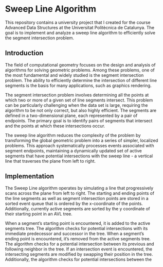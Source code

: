 # Sweep Line Algorithm

This repository contains a university project that I created for the course Advanced Data Structures at the Universitat Politècnica de Catalunya. The goal is to implement and analyze a sweep line algorithm to efficiently solve the segment intersection problem. 

## Introduction
The field of computational geometry focuses on the design and analysis of algorithms for solving geometric problems. Among these problems, one of the most fundamental and widely studied is the segment intersection problem. The ability to efficiently determine the intersection of different line segments is the basis for many applications, such as graphics rendering.

The segment intersection problem involves determining all the points at which two or more of a given set of line segments intersect. This problem can be particularly challenging when the data set is large, requiring the algorithm to be not only correct, but also highly efficient. The segments are defined in a two-dimensional plane, each represented by a pair of endpoints. The primary goal is to identify pairs of segments that intersect and the points at which these intersections occur. 

The sweep line algorithm reduces the complexity of the problem by transforming the global geometric problem into a series of simpler, localized problems. This approach systematically processes events associated with segment endpoints, maintaining a dynamically updated set of active segments that have potential intersections with the sweep line - a vertical line that traverses the plane from left to right.

## Implementation
The Sweep Line algorithm operates by simulating a line that progressively scans across the plane from left to right. The starting and ending points of the line segments as well as segment intersection points are stored in a sorted event queue that is ordered by the x-coordinate of the points. Additionally, currently active segments are sorted by the y coordinate of their starting point in an AVL tree.

When a segment’s starting point is encountered, it is added to the active segments tree. The algorithm checks for potential intersections with its immediate predecessor and successor in the tree. When a segment’s ending point is encountered, it’s removed from the active segments tree. The algorithm checks for a potential intersection between its previous and following neighbor in the tree. If an intersection event is encountered, the intersecting segments are modified by swapping their position in the tree. Additionally, the algorithm checks for potential intersections between the

